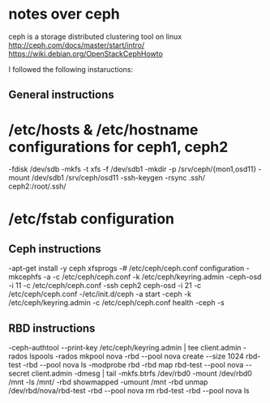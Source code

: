 notes over ceph
===============

ceph is a storage distributed clustering tool on linux
http://ceph.com/docs/master/start/intro/
https://wiki.debian.org/OpenStackCephHowto

I followed the following instaructions:

General instructions
------------------

# /etc/hosts & /etc/hostname configurations for ceph1, ceph2
-fdisk /dev/sdb
-mkfs -t xfs -f /dev/sdb1
-mkdir -p /srv/ceph/{mon1,osd11}
-mount /dev/sdb1 /srv/ceph/osd11
-ssh-keygen
-rsync .ssh/ ceph2:/root/.ssh/
# /etc/fstab configuration

Ceph instructions
--------------------
-apt-get install -y ceph xfsprogs
-# /etc/ceph/ceph.conf configuration
-mkcephfs -a -c /etc/ceph/ceph.conf -k /etc/ceph/keyring.admin
-ceph-osd -i 11 -c /etc/ceph/ceph.conf
-ssh ceph2 ceph-osd -i 21 -c /etc/ceph/ceph.conf
-/etc/init.d/ceph -a start
-ceph -k /etc/ceph/keyring.admin -c /etc/ceph/ceph.conf health
-ceph -s

RBD instructions
-------------------
-ceph-authtool --print-key /etc/ceph/keyring.admin | tee client.admin
-rados lspools
-rados mkpool nova
-rbd --pool nova create --size 1024 rbd-test
-rbd --pool nova ls
-modprobe rbd 
-rbd map rbd-test --pool nova --secret client.admin
-dmesg | tail
-mkfs.btrfs /dev/rbd0
-mount /dev/rbd0 /mnt
-ls /mnt/
-rbd showmapped
-umount /mnt
-rbd unmap /dev/rbd/nova/rbd-test
-rbd --pool nova rm rbd-test
-rbd --pool nova ls

